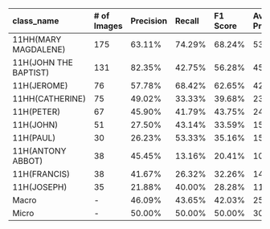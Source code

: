 | class_name            | # of Images   | Precision   | Recall   | F1 Score   | Average Precision   |
|:----------------------|:--------------|:------------|:---------|:-----------|:--------------------|
| 11HH(MARY MAGDALENE)  | 175           | 63.11%      | 74.29%   | 68.24%     | 53.16%              |
| 11H(JOHN THE BAPTIST) | 131           | 82.35%      | 42.75%   | 56.28%     | 45.68%              |
| 11H(JEROME)           | 76            | 57.78%      | 68.42%   | 62.65%     | 42.88%              |
| 11HH(CATHERINE)       | 75            | 49.02%      | 33.33%   | 39.68%     | 23.32%              |
| 11H(PETER)            | 67            | 45.90%      | 41.79%   | 43.75%     | 24.63%              |
| 11H(JOHN)             | 51            | 27.50%      | 43.14%   | 33.59%     | 15.91%              |
| 11H(PAUL)             | 30            | 26.23%      | 53.33%   | 35.16%     | 15.94%              |
| 11H(ANTONY ABBOT)     | 38            | 45.45%      | 13.16%   | 20.41%     | 10.59%              |
| 11H(FRANCIS)          | 38            | 41.67%      | 26.32%   | 32.26%     | 14.88%              |
| 11H(JOSEPH)           | 35            | 21.88%      | 40.00%   | 28.28%     | 11.68%              |
| Macro                 | -             | 46.09%      | 43.65%   | 42.03%     | 25.87%              |
| Micro                 | -             | 50.00%      | 50.00%   | 50.00%     | 30.00%              |